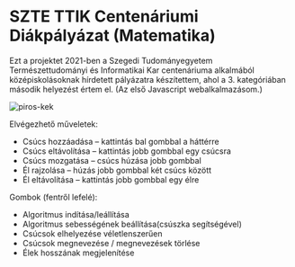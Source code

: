 ﻿# SZTE TTIK Centenáriumi Diákpályázat (Matematika)

Ezt a projektet 2021-ben a Szegedi Tudományegyetem Természettudományi és Informatikai Kar centenáriuma alkalmából középiskolásoknak hírdetett pályázatra készítettem, ahol a 3. kategóriában második helyezést értem el. (Az első Javascript webalkalmazásom.)

![piros-kek](https://github.com/palmarbg/SZTE_TTIK_Centenariumi_Diakpalyazat/assets/101936625/8d00eb8c-a2d8-4194-a6f0-9fb729ac41c1)


Elvégezhető műveletek:
* Csúcs hozzáadása – kattintás bal gombbal a háttérre
* Csúcs eltávolítása – kattintás jobb gombbal egy csúcsra
* Csúcs mozgatása – csúcs húzása jobb gombbal
* Él rajzolása – húzás jobb gombbal két csúcs között
* Él eltávolítása – kattintás jobb gombbal egy élre

Gombok (fentről lefelé):
* Algoritmus indítása/leállítása
* Algoritmus sebességének beállítása(csúszka segítségével)
* Csúcsok elhelyezése véletlenszerűen
* Csúcsok megnevezése / megnevezések törlése
* Élek hosszának megjelenítése
